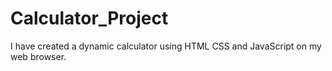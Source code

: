 # Calculator_Project
I have created a dynamic calculator using HTML CSS and JavaScript on my web browser.
